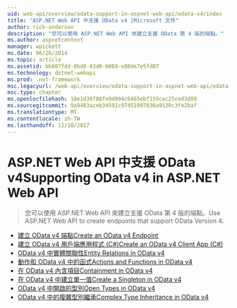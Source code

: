 ```yaml
---
uid: web-api/overview/odata-support-in-aspnet-web-api/odata-v4/index
title: "ASP.NET Web API 中支援 OData v4 |Microsoft 文件"
author: rick-anderson
description: "您可以使用 ASP.NET Web API 來建立支援 OData 第 4 版的端點。"
ms.author: aspnetcontent
manager: wpickett
ms.date: 06/26/2014
ms.topic: article
ms.assetid: bb807fdd-0bd8-43d0-b068-e88de7e5fd87
ms.technology: dotnet-webapi
ms.prod: .net-framework
msc.legacyurl: /web-api/overview/odata-support-in-aspnet-web-api/odata-v4
msc.type: chapter
ms.openlocfilehash: 10e1d36f88fe0d094c6465ebf159cac25ced3d80
ms.sourcegitcommit: 9a9483aceb34591c97451997036a9120c3fe2baf
ms.translationtype: MT
ms.contentlocale: zh-TW
ms.lasthandoff: 11/10/2017
---
```

<a name="supporting-odata-v4-in-aspnet-web-api"></a><span data-ttu-id="4cdc4-103">ASP.NET Web API 中支援 OData v4</span><span class="sxs-lookup"><span data-stu-id="4cdc4-103">Supporting OData v4 in ASP.NET Web API</span></span>
====================
> <span data-ttu-id="4cdc4-104">您可以使用 ASP.NET Web API 來建立支援 OData 第 4 版的端點。</span><span class="sxs-lookup"><span data-stu-id="4cdc4-104">Use ASP.NET Web API to create endpoints that support OData Version 4.</span></span>


- [<span data-ttu-id="4cdc4-105">建立 OData v4 端點</span><span class="sxs-lookup"><span data-stu-id="4cdc4-105">Create an OData v4 Endpoint</span></span>](create-an-odata-v4-endpoint.md)
- [<span data-ttu-id="4cdc4-106">建立 OData v4 用戶端應用程式 (C#)</span><span class="sxs-lookup"><span data-stu-id="4cdc4-106">Create an OData v4 Client App (C#)</span></span>](create-an-odata-v4-client-app.md)
- [<span data-ttu-id="4cdc4-107">OData v4 中實體關聯性</span><span class="sxs-lookup"><span data-stu-id="4cdc4-107">Entity Relations in OData v4</span></span>](entity-relations-in-odata-v4.md)
- [<span data-ttu-id="4cdc4-108">動作和 OData v4 中的函式</span><span class="sxs-lookup"><span data-stu-id="4cdc4-108">Actions and Functions in OData v4</span></span>](odata-actions-and-functions.md)
- [<span data-ttu-id="4cdc4-109">在 OData v4 內含項目</span><span class="sxs-lookup"><span data-stu-id="4cdc4-109">Containment in OData v4</span></span>](odata-containment-in-web-api-22.md)
- [<span data-ttu-id="4cdc4-110">在 OData v4 中建立單一值</span><span class="sxs-lookup"><span data-stu-id="4cdc4-110">Create a Singleton in OData v4</span></span>](using-a-singleton-in-an-odata-endpoint-in-web-api-22.md)
- [<span data-ttu-id="4cdc4-111">OData v4 中開啟的型別</span><span class="sxs-lookup"><span data-stu-id="4cdc4-111">Open Types in OData v4</span></span>](use-open-types-in-odata-v4.md)
- [<span data-ttu-id="4cdc4-112">OData v4 中的複雜型別繼承</span><span class="sxs-lookup"><span data-stu-id="4cdc4-112">Complex Type Inheritance in OData v4</span></span>](complex-type-inheritance-in-odata-v4.md)
